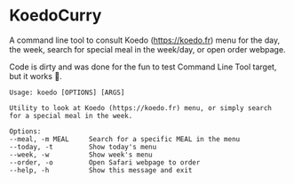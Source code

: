 # KoedoCurry
A command line tool to consult Koedo (https://koedo.fr) menu for the day, the week, search for special 
meal in the week/day, or open order webpage.

Code is dirty and was done for the fun to test Command Line Tool target, but it works 🙂.


```
Usage: koedo [OPTIONS] [ARGS]

Utility to look at Koedo (https://koedo.fr) menu, or simply search
for a special meal in the week.

Options:
--meal, -m MEAL     Search for a specific MEAL in the menu
--today, -t         Show today's menu
--week, -w          Show week's menu
--order, -o         Open Safari webpage to order
--help, -h          Show this message and exit
```
